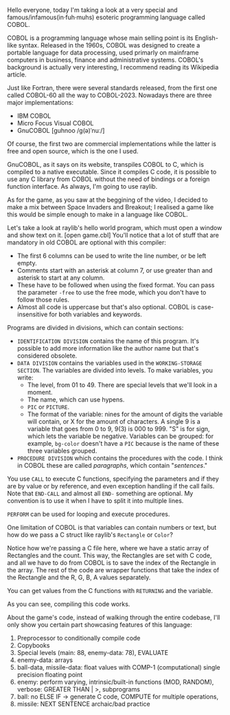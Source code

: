 
Hello everyone, today I'm taking a look at a very special and famous/infamous(in·fuh·muhs) esoteric programming language called COBOL.

COBOL is a programming language whose main selling point is its English-like syntax. Released in the 1960s, COBOL was designed to create a portable language for data processing, used primarly on mainframe computers in business, finance and administrative systems. COBOL's background is actually very interesting, I recommend reading its Wikipedia article.

Just like Fortran, there were several standards released, from the first one called COBOL-60 all the way to COBOL-2023. Nowadays there are three major implementations:
- IBM COBOL
- Micro Focus Visual COBOL
- GnuCOBOL [guhnoo /ɡ(ə)ˈnuː/]

Of course, the first two are commercial implementations while the latter is free and open source, which is the one I used.

GnuCOBOL, as it says on its website, transpiles COBOL to C, which is compiled to a native executable. Since it compiles C code, it is possible to use any C library from COBOL without the need of bindings or a foreign function interface. As always, I'm going to use raylib.

As for the game, as you saw at the beggining of the video, I decided to make a mix between Space Invaders and Breakout; I realised a game like this would be simple enough to make in a language like COBOL.

Let's take a look at raylib's hello world program, which must open a window and show text on it.
[open game.cbl]
You'll notice that a lot of stuff that are mandatory in old COBOL are optional with this compiler:
- The first 6 columns can be used to write the line number, or be left empty.
- Comments start with an asterisk at column 7, or use greater than and asterisk to start at any column.
- These have to be followed when using the fixed format. You can pass the parameter `-free` to use the free mode, which you don't have to follow those rules.
- Almost all code is uppercase but that's also optional. COBOL is case-insensitive for both variables and keywords.

Programs are divided in divisions, which can contain sections:
- `IDENTIFICATION DIVISION` contains the name of this program. It's possible to add more information like the author name but that's considered obsolete.
- `DATA DIVISION` contains the variables used in the `WORKING-STORAGE SECTION`.
 The variables are divided into levels. To make variables, you write:
  - The level, from 01 to 49. There are special levels that we'll look in a moment.
  - The name, which can use hypens.
  - `PIC` or `PICTURE`.
  - The format of the variable: nines for the amount of digits the variable will contain, or X for the amount of characters. A single 9 is a variable that goes from 0 to 9, 9(3) is 000 to 999. "S" is for sign, which lets the variable be negative.
  Variables can be grouped: for example, `bg-color` doesn't have a `PIC` because is the name of these three variables grouped.
- `PROCEDURE DIVISION` which contains the procedures with the code. I think in COBOL these are called _paragraphs_, which contain "_sentences_."

You use `CALL` to execute C functions, specifying the parameters and if they are by value or by reference, and even exception handling if the call fails.
Note that `END-CALL` and almost all `END-` something are optional. My convention is to use it when I have to split it into multiple lines.

`PERFORM` can be used for looping and execute procedures.

One limitation of COBOL is that variables can contain numbers or text, but how do we pass a C struct like raylib's `Rectangle` or `Color`?

Notice how we're passing a C file here, where we have a static array of Rectangles and the count. This way, the Rectangles are set with C code, and all we have to do from COBOL is to save the index of the Rectangle in the array. The rest of the code are wrapper functions that take the index of the Rectangle and the R, G, B, A values separately.

You can get values from the C functions with `RETURNING` and the variable.

As you can see, compiling this code works.

About the game's code, instead of walking through the entire codebase, I'll only show you certain part showcasing features of this language:

1. Preprocessor to conditionally compile code
2. Copybooks
3. Special levels (main: 88, enemy-data: 78), EVALUATE
4. enemy-data: arrays
5. ball-data, missile-data: float values with COMP-1 (computational) single precision floating point
6. enemy: perform varying, intrinsic/built-in functions (MOD, RANDOM), verbose: GREATER THAN | >, subprograms
7. ball: no ELSE IF -> generate C code, COMPUTE for multiple operations, 
8. missile: NEXT SENTENCE archaic/bad practice
